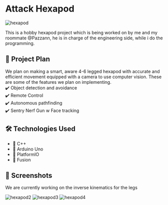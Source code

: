 # Attack Hexapod

![hexapod](https://github.com/user-attachments/assets/5d861ada-c833-4d09-8f91-9b3cb47f51a5)

This is a hobby hexapod project which is being worked on by me and my roommate @Pazzann, 
he is in charge of the engineering side, while i do the programming.

## 🚀 Project Plan
We plan on making a smart, aware 4-6 legged hexapod with accurate and efficient movement equipped 
with a camera to use computer vision.
These are some of the features we plan on implementing.  
✔️ Object detection and avoidance  
✔️ Remote Control  
✔️ Autonomous pathfinding  
✔️ Sentry Nerf Gun w Face tracking   

## 🛠️ Technologies Used
- 🔹 C++
- 🔹 Arduino Uno
- 🔹 PlatformIO
- 🔹 Fusion 

## 📸 Screenshots
We are currently working on the inverse kinematics for the legs

![hexapod2](https://github.com/user-attachments/assets/d72f9f23-c1e1-468e-ba07-62499e4abdce)
![hexapod3](https://github.com/user-attachments/assets/f3bd34d8-d323-47b5-994d-eb3b9640a73b)
![hexapod4](https://github.com/user-attachments/assets/2a551f06-e61b-485d-8814-e328134aa0b5)
